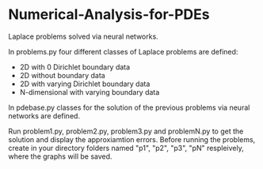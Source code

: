 # Numerical-Analysis-for-PDEs

Laplace problems solved via neural networks.

In problems.py four different classes of Laplace problems are defined:
- 2D with 0 Dirichlet boundary data
- 2D without boundary data
- 2D with varying Dirichlet boundary data
- N-dimensional with varying boundary data

In pdebase.py classes for the solution of the previous problems via neural networks are defined.

Run problem1.py, problem2.py, problem3.py and problemN.py to get the solution and display the approxiamtion errors.
Before running the problems, create in your directory folders named "p1", "p2", "p3", "pN" respleively, where the graphs will be saved.
